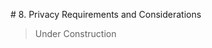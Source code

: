 #<a name="privacy-section-header"></a> 8. Privacy Requirements and Considerations

>Under Construction
